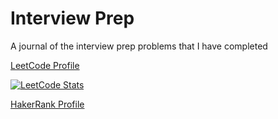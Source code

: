 # Interview Prep

A journal of the interview prep problems that I have completed


[LeetCode Profile](https://leetcode.com/mrc621/)

[![LeetCode Stats](https://leetcard.jacoblin.cool/mrc621?theme=dark&font=DM%20Sans&ext=activity)](https://leetcode.com/mrc621/)

[HakerRank Profile](https://www.hackerrank.com/mr_christensen)
